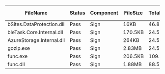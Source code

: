 ﻿ | FileName                  | Status | Component | FileSize | TotalTime(sec) | Upload(sec) | Submit(sec) | SignWait(sec) | Retry Count | 
 |---------------------------|--------|-----------|----------|----------------|-------------|-------------|---------------|-------------|
 | bSites.DataProtection.dll | Pass   | Sign      | 16KB     | 46.88          | 0.56        | 0.31        | 44.98         | 0           | 
 | bleTask.Core.Internal.dll | Pass   | Sign      | 170.5KB  | 24.52          | 0.68        | 0.47        | 22.62         | 0           | 
 | AzureStorage.Internal.dll | Pass   | Sign      | 264KB    | 24.52          | 0.76        | 0.48        | 22.62         | 0           | 
 | gozip.exe                 | Pass   | Sign      | 2.83MB   | 24.52          | 1.39        | 0.43        | 22.62         | 0           | 
 | func.exe                  | Pass   | Sign      | 206.5KB  | 109.51         | 0.76        | 0.38        | 107.61        | 0           | 
 | func.dll                  | Pass   | Sign      | 1.88MB   | 88.51          | 1.07        | 0.5         | 86.61         | 0           | 
